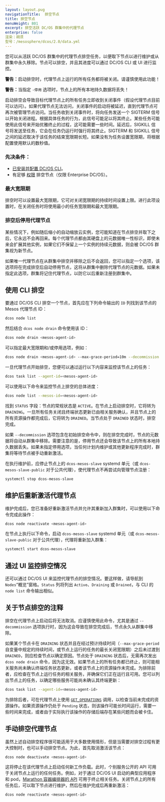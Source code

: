 ```yaml
---
layout: layout.pug
navigationTitle:  排空节点
title: 排空节点
menuWeight: 801
excerpt: 排空活跃 DC/OS 群集中的代理节点
enterprise: false
渲染：胡须
型号：/mesosphere/dcos/2.0/data.yml
---
```


您可以从活跃 DC/OS 群集中的代理节点排空任务，以便取下节点以进行维护或从群集中永久移除。节点可以排空，并且其进度可以通过 DC/OS CLI 或 UI 进行监控。

<p class="message--warning"><strong>警告：</strong>启动排空时，代理节点上运行的所有任务都将被关闭。请谨慎使用此功能！</p>
<p class="message--warning"><strong>警告：</strong>当指定 <code>-停用</code> 选项时，节点上的所有本地持久数据将丢失！</p>

启动排空会导致目标代理节点上的所有任务立即收到关闭事件（假设代理节点目前可以访问）。如果代理节点无法访问，关闭事件的启动将被延迟，直到代理节点可再次被管理节点访问。当任务收到关闭事件时，将向任务发送一个 SIGTERM 信号以开始关闭进程。根据具体任务的行为，此信号可能足以将其终止。某些任务可能使用此信号来开始优雅终止的过程，这可能需要一些时间。延迟后，SIGKILL 信号将发送至任务，它会在任务仍运行时强行将其终止。SIGTERM 和 SIGKILL 信号之间的延迟取决于该任务的结束宽限期长短。如果没有为任务设置宽限期，将根据配置使用默认的数秒值。

### 先决条件：

*   [已安装并配置 DC/OS CLI](/mesosphere/dcos/2.0/cli/)。
*   有足够 [权限](/mesosphere/dcos/2.0/security/ent/perms-reference) 排空节点（仅限 Enterprise DC/OS）。

### 最大宽限期

排空时可以设置最大宽限期，它可对关闭宽限期的持续时间设置上限。进行此项设置时，在关闭任务时将使用最小的任务宽限期和最大宽限期。

### 排空后停用代理节点

某些情况下，例如随后缩小的自动缩放云实例，您可能知道在节点排空并取下之后，它永远不会再回来。每个代理节点都由其硬盘上的元数据唯一性标识，即使未来会扩展其他实例，如果它们不保留上一个实例的持续元数据，则会被 DC/OS 群集视为新节点。

如果唯一代理节点在从群集中排空并移除之后不会返回，您可以指定一个选项，该选项将在完成排空后自动停用节点，这将从群集中删除代理节点的元数据。如果未指定此选项，群集将记住代理节点，以防它以后重新注册到群集中。

## 使用 CLI 排空

要通过 DC/OS CLI 排空一个节点，首先应在下列命令输出的 `ID` 列找到该节点的 Mesos 代理节点 ID：

```bash
dcos node list
```

然后结合 `dcos node drain` 命令使用该 ID：

```bash
dcos node drain <mesos-agent-id>
```

可以指定最大宽限期和/或停用选项，例如：

```bash
dcos node drain <mesos-agent-id> --max-grace-period=10m --decommission
```

一旦代理节点开始排空，您便可以通过运行以下内容来监控该节点上的任务：

```bash
dcos task list --agent-id=<mesos-agent-id>
```

可以使用以下命令来监控节点上排空的总体进度：

```bash
dcos node list --mesos-id=<mesos-agent-id>
```

找到 `STATUS` 字段：节点的常规状态是 `ACTIVE`。在节点上启动排空时，它将转为 `DRAINING`。一旦所有任务关闭且终端状态更新已由相关服务确认，并且节点上的所有资源操作都完成后，它将转为 `DRAINED`。当节点处于 `DRAINED` 状态时，排空完成。

如果 `--decommission` 选项包含在初始排空命令中，则在排空完成时，节点的元数据将自动从群集中移除。需要注意的是，停用节点还会导致该节点上的所有本地持久数据丢失。如果未指定停用选项，当任何计划内维护或其他更新程序完成时，群集将等待节点被手动重新激活。

在执行维护前，应停止节点上的 `dcos-mesos-slave` systemd 单元（或 `dcos-mesos-slave-public` 对于公共代理），使代理节点不再尝试向管理节点注册：

```bash
systemctl stop dcos-mesos-slave
```

## 维护后重新激活代理节点

维护完成后，您已准备好重新激活节点并允许其重新加入群集时，可以使用以下命令完成此操作：

```bash
dcos node reactivate <mesos-agent-id>
```

在节点上执行以下命令，启动 `dcos-mesos-slave` systemd 单元（或 `dcos-mesos-slave-public` 对于公共代理），代理将重新加入群集：

```bash
systemctl start dcos-mesos-slave
```

## 通过 UI 监控排空情况

还可以通过 DC/OS UI 来监控代理节点的排空情况。要这样做，请导航到 `Nodes`“概览”窗格。`Status` 列将列出 `Active`、`Draining` 或 `Drained`，与 CLI 的 `node list` 命令输出相似。

## 关于节点排空的注释

排空在代理节点上启动后将无法取消。应谨慎使用此命令，尤其是通过 `--decommission` 选项执行时，因为这会导致在排空完成后，节点永久从群集中移除。

如果某个节点卡在 `DRAINING` 状态并且在经过预计持续时间（`--max-grace-period` 自变量中规定的持续时间，或节点上运行的任务的最长关闭宽限期）之后未过渡到 `DRAINED`，则应检查节点以确定原因。节点处于 `DRAINING` 状态后，无需再次发出 `dcos node drain` 命令，因为这无效。如果节点上的所有任务都已终止，则可能相关服务尚未确认终端任务状态更新，或者该节点上的资源操作未完成。为排除前者，应检查在节点上运行任务的相关服务，并确保它们正在运行且可用。您可以列出节点上的任务，以确定哪些服务可能尚未确认其终端更新：

```bash
dcos task list --agent-id=<mesos-agent-id>
```

为排除后者，可在代理节点上使用 [`GET_OPERATIONS`](http://mesos.apache.org/documentation/latest/operator-http-api/#get_operations-1) 调用，以检查当前未完成的资源操作。如果资源操作仍处于 `Pending` 状态，则该操作可能长时间运行，需要一些时间来完成，或者由于实际执行该操作的存储后端存在某些问题而会被卡住。

## 手动排空代理节点

虽然上述自动排空程序很可能适用于大多数使用情形，但是当需要对排空过程有更大控制时，也可以手动排空节点。为此，首先取消激活该节点：

```bash
dcos node deactivate <mesos-agent-id>
```

这将停止在该代理节点上启动任何新工作负载。此时，个别服务公开的 API 可用于关闭节点上运行的任何任务。例如，对于通过 DC/OS UI 启动的典型应用程序和 pod，[Marathon 容器编排器的 API](/mesosphere/dcos/2.0/deploying-services/marathon-api/) 可用于终止相关任务。关闭节点上的所有任务后，可以取下节点进行维护，然后在维护完成后再重新激活：

```bash
dcos node reactivate <mesos-agent-id>
```
